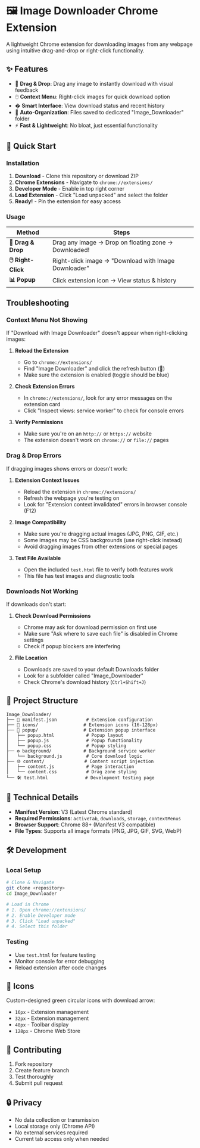 # 🖼️ Image Downloader Chrome Extension

A lightweight Chrome extension for downloading images from any webpage using intuitive drag-and-drop or right-click functionality.

## ✨ Features

- 🎯 **Drag & Drop**: Drag any image to instantly download with visual feedback
- 🖱️ **Context Menu**: Right-click images for quick download option
- � **Smart Interface**: View download status and recent history
- 📁 **Auto-Organization**: Files saved to dedicated "Image_Downloader" folder
- ⚡ **Fast & Lightweight**: No bloat, just essential functionality

## 🚀 Quick Start

### Installation
1. **Download** - Clone this repository or download ZIP
2. **Chrome Extensions** - Navigate to `chrome://extensions/`
3. **Developer Mode** - Enable in top right corner
4. **Load Extension** - Click "Load unpacked" and select the folder
5. **Ready!** - Pin the extension for easy access

### Usage
| Method | Steps |
|--------|-------|
| **🎯 Drag & Drop** | Drag any image → Drop on floating zone → Downloaded! |
| **🖱️ Right-Click** | Right-click image → "Download with Image Downloader" |
| **📊 Popup** | Click extension icon → View status & history |

## Troubleshooting

### Context Menu Not Showing
If "Download with Image Downloader" doesn't appear when right-clicking images:

1. **Reload the Extension**
   - Go to `chrome://extensions/`
   - Find "Image Downloader" and click the refresh button (🔄)
   - Make sure the extension is enabled (toggle should be blue)

2. **Check Extension Errors**
   - In `chrome://extensions/`, look for any error messages on the extension card
   - Click "Inspect views: service worker" to check for console errors

3. **Verify Permissions**
   - Make sure you're on an `http://` or `https://` website
   - The extension doesn't work on `chrome://` or `file://` pages

### Drag & Drop Errors
If dragging images shows errors or doesn't work:

1. **Extension Context Issues**
   - Reload the extension in `chrome://extensions/`
   - Refresh the webpage you're testing on
   - Look for "Extension context invalidated" errors in browser console (F12)

2. **Image Compatibility**
   - Make sure you're dragging actual images (JPG, PNG, GIF, etc.)
   - Some images may be CSS backgrounds (use right-click instead)
   - Avoid dragging images from other extensions or special pages

3. **Test File Available**
   - Open the included `test.html` file to verify both features work
   - This file has test images and diagnostic tools

### Downloads Not Working
If downloads don't start:

1. **Check Download Permissions**
   - Chrome may ask for download permission on first use
   - Make sure "Ask where to save each file" is disabled in Chrome settings
   - Check if popup blockers are interfering

2. **File Location**
   - Downloads are saved to your default Downloads folder
   - Look for a subfolder called "Image_Downloader"
   - Check Chrome's download history (`Ctrl+Shift+J`)

## 📁 Project Structure

```
Image_Downloader/
├── 📄 manifest.json           # Extension configuration
├── 🎨 icons/                 # Extension icons (16-128px)
├── 📱 popup/                 # Extension popup interface
│   ├── popup.html            # Popup layout
│   ├── popup.js              # Popup functionality
│   └── popup.css             # Popup styling
├── ⚙️ background/            # Background service worker
│   └── background.js         # Core download logic
├── 🌐 content/               # Content script injection
│   ├── content.js            # Page interaction
│   └── content.css           # Drag zone styling
└── 🛠️ test.html              # Development testing page
```

## 🔧 Technical Details

- **Manifest Version**: V3 (Latest Chrome standard)
- **Required Permissions**: `activeTab`, `downloads`, `storage`, `contextMenus`
- **Browser Support**: Chrome 88+ (Manifest V3 compatible)
- **File Types**: Supports all image formats (PNG, JPG, GIF, SVG, WebP)

## 🛠️ Development

### Local Setup
```bash
# Clone & Navigate
git clone <repository>
cd Image_Downloader

# Load in Chrome
# 1. Open chrome://extensions/
# 2. Enable Developer mode
# 3. Click "Load unpacked"
# 4. Select this folder
```

### Testing
- Use `test.html` for feature testing
- Monitor console for error debugging
- Reload extension after code changes

## 🎨 Icons
Custom-designed green circular icons with download arrow:
- `16px` - Extension management
- `32px` - Extension management  
- `48px` - Toolbar display
- `128px` - Chrome Web Store

## 🤝 Contributing
1. Fork repository
2. Create feature branch
3. Test thoroughly
4. Submit pull request


## 🔒 Privacy
- No data collection or transmission
- Local storage only (Chrome API)
- No external services required
- Current tab access only when needed
